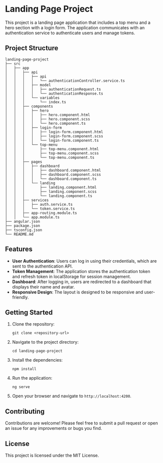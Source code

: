 # Landing Page Project

This project is a landing page application that includes a top menu and a hero section with a login form. The application communicates with an authentication service to authenticate users and manage tokens.

## Project Structure

```
landing-page-project
├── src
│   ├── app
│   │   ├── api
│   │   │   ├── api
│   │   │   │   └── authenticationController.service.ts
│   │   │   ├── model
│   │   │   │   ├── authenticationRequest.ts
│   │   │   │   └── authenticationResponse.ts
│   │   │   └── variables
│   │   │       └── index.ts
│   │   ├── components
│   │   │   ├── hero
│   │   │   │   ├── hero.component.html
│   │   │   │   ├── hero.component.scss
│   │   │   │   └── hero.component.ts
│   │   │   ├── login-form
│   │   │   │   ├── login-form.component.html
│   │   │   │   ├── login-form.component.scss
│   │   │   │   └── login-form.component.ts
│   │   │   └── top-menu
│   │   │       ├── top-menu.component.html
│   │   │       ├── top-menu.component.scss
│   │   │       └── top-menu.component.ts
│   │   ├── pages
│   │   │   ├── dashboard
│   │   │   │   ├── dashboard.component.html
│   │   │   │   ├── dashboard.component.scss
│   │   │   │   └── dashboard.component.ts
│   │   │   └── landing
│   │   │       ├── landing.component.html
│   │   │       ├── landing.component.scss
│   │   │       └── landing.component.ts
│   │   ├── services
│   │   │   ├── auth.service.ts
│   │   │   └── token.service.ts
│   │   ├── app-routing.module.ts
│   │   └── app.module.ts
├── angular.json
├── package.json
├── tsconfig.json
└── README.md
```

## Features

- **User Authentication**: Users can log in using their credentials, which are sent to the authentication API.
- **Token Management**: The application stores the authentication token and refresh token in localStorage for session management.
- **Dashboard**: After logging in, users are redirected to a dashboard that displays their name and avatar.
- **Responsive Design**: The layout is designed to be responsive and user-friendly.

## Getting Started

1. Clone the repository:
   ```
   git clone <repository-url>
   ```

2. Navigate to the project directory:
   ```
   cd landing-page-project
   ```

3. Install the dependencies:
   ```
   npm install
   ```

4. Run the application:
   ```
   ng serve
   ```

5. Open your browser and navigate to `http://localhost:4200`.

## Contributing

Contributions are welcome! Please feel free to submit a pull request or open an issue for any improvements or bugs you find.

## License

This project is licensed under the MIT License.